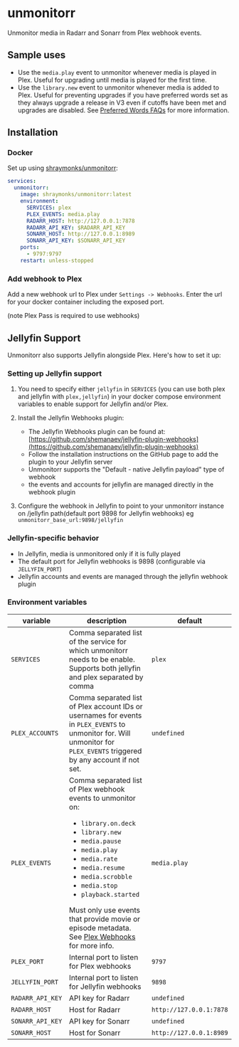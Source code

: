 # unmonitorr

Unmonitor media in Radarr and Sonarr from Plex webhook events.

## Sample uses

- Use the `media.play` event to unmonitor whenever media is played in Plex. Useful for upgrading until media is played for the first time.
- Use the `library.new` event to unmonitor whenever media is added to Plex. Useful for preventing upgrades if you have preferred words set as they always upgrade a release in V3 even if cutoffs have been met and upgrades are disabled. See [Preferred Words FAQs](https://wiki.servarr.com/en/sonarr/faq#preferred-words-faqs) for more information.

## Installation

### Docker

Set up using [shraymonks/unmonitorr](https://hub.docker.com/r/shraymonks/unmonitorr):

```yaml
services:
  unmonitorr:
    image: shraymonks/unmonitorr:latest
    environment:
      SERVICES: plex
      PLEX_EVENTS: media.play
      RADARR_HOST: http://127.0.0.1:7878
      RADARR_API_KEY: $RADARR_API_KEY
      SONARR_HOST: http://127.0.0.1:8989
      SONARR_API_KEY: $SONARR_API_KEY
    ports:
      - 9797:9797
    restart: unless-stopped
```

### Add webhook to Plex

Add a new webhook url to Plex under `Settings -> Webhooks`. Enter the url for your docker container including the exposed port.

(note Plex Pass is required to use webhooks)

## Jellyfin Support

Unmonitorr also supports Jellyfin alongside Plex. Here's how to set it up:

### Setting up Jellyfin support

1. You need to specify either `jellyfin` in `SERVICES` (you can use both plex and jellyfin with `plex,jellyfin`) in your docker compose environment variables to enable support for Jellyfin and/or Plex.

2. Install the Jellyfin Webhooks plugin:

   - The Jellyfin Webhooks plugin can be found at: [https://github.com/shemanaev/jellyfin-plugin-webhooks](https://github.com/shemanaev/jellyfin-plugin-webhooks)
   - Follow the installation instructions on the GitHub page to add the plugin to your Jellyfin server
   - Unmonitorr supports the "Default - native Jellyfin payload" type of webhook
   - the events and accounts for jellyfin are managed directly in the webhook plugin

3. Configure the webhook in Jellyfin to point to your unmonitorr instance on /jellyfin path(default port 9898 for Jellyfin webhooks) eg `unmonitorr_base_url:9898/jellyfin`

### Jellyfin-specific behavior

- In Jellyfin, media is unmonitored only if it is fully played
- The default port for Jellyfin webhooks is 9898 (configurable via `JELLYFIN_PORT`)
- Jellyfin accounts and events are managed through the jellyfin webhook plugin

### Environment variables

| variable | description | default |
| --- | --- | --- |
| `SERVICES` | Comma separated list of the service for which unmonitorr needs to be enable. Supports both jellyfin and plex separated by comma | `plex` |
| `PLEX_ACCOUNTS` | Comma separated list of Plex account IDs or usernames for events in `PLEX_EVENTS` to unmonitor for. Will unmonitor for `PLEX_EVENTS` triggered by any account if not set. | `undefined` |
| `PLEX_EVENTS` | Comma separated list of Plex webhook events to unmonitor on: <ul><li>`library.on.deck`</li><li>`library.new`</li><li>`media.pause`</li><li>`media.play`</li><li>`media.rate`</li><li>`media.resume`</li><li>`media.scrobble`</li><li>`media.stop`</li><li>`playback.started`</li></ul> Must only use events that provide movie or episode metadata. See [Plex Webhooks](https://support.plex.tv/articles/115002267687-webhooks/#toc-1) for more info. | `media.play` |
| `PLEX_PORT` | Internal port to listen for Plex webhooks | `9797` |
| `JELLYFIN_PORT` | Internal port to listen for Jellyfin webhooks | `9898` |
| `RADARR_API_KEY` | API key for Radarr | `undefined` |
| `RADARR_HOST` | Host for Radarr | `http://127.0.0.1:7878` |
| `SONARR_API_KEY` | API key for Sonarr | `undefined` |
| `SONARR_HOST` | Host for Sonarr | `http://127.0.0.1:8989` |
